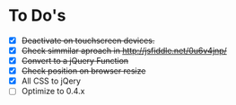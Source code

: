 # To Do's
- [x] ~~Deactivate on touchscreen devices.~~
- [x] ~~Check simmilar aproach in http://jsfiddle.net/0u6v4jnp/~~
- [x] ~~Convert to a jQuery Function~~
- [x] ~~Check position on browser resize~~
- [x] All CSS to jQery
- [ ] Optimize to 0.4.x
